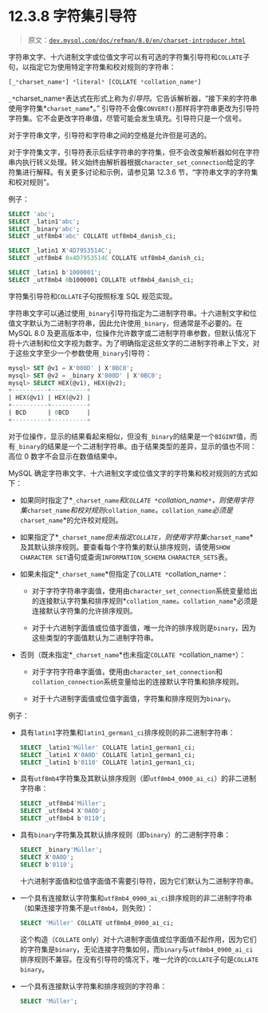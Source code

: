 # 12.3.8 字符集引导符

> 原文：[`dev.mysql.com/doc/refman/8.0/en/charset-introducer.html`](https://dev.mysql.com/doc/refman/8.0/en/charset-introducer.html)

字符串文字、十六进制文字或位值文字可以有可选的字符集引导符和`COLLATE`子句，以指定它为使用特定字符集和校对规则的字符串：

```sql
[_*charset_name*] *literal* [COLLATE *collation_name*]
```

`_*`charset_name`*`表达式在形式上称为*引导符*。它告诉解析器，“接下来的字符串使用字符集*`charset_name`*。” 引导符不会像`CONVERT()`那样将字符串更改为引导符字符集。它不会更改字符串值，尽管可能会发生填充。引导符只是一个信号。

对于字符串文字，引导符和字符串之间的空格是允许但是可选的。

对于字符集文字，引导符表示后续字符串的字符集，但不会改变解析器如何在字符串内执行转义处理。转义始终由解析器根据`character_set_connection`给定的字符集进行解释。有关更多讨论和示例，请参见第 12.3.6 节，“字符串文字的字符集和校对规则”。

例子：

```sql
SELECT 'abc';
SELECT _latin1'abc';
SELECT _binary'abc';
SELECT _utf8mb4'abc' COLLATE utf8mb4_danish_ci;

SELECT _latin1 X'4D7953514C';
SELECT _utf8mb4 0x4D7953514C COLLATE utf8mb4_danish_ci;

SELECT _latin1 b'1000001';
SELECT _utf8mb4 0b1000001 COLLATE utf8mb4_danish_ci;
```

字符集引导符和`COLLATE`子句按照标准 SQL 规范实现。

字符串文字可以通过使用`_binary`引导符指定为二进制字符串。十六进制文字和位值文字默认为二进制字符串，因此允许使用`_binary`，但通常是不必要的。在 MySQL 8.0 及更高版本中，位操作允许数字或二进制字符串参数，但默认情况下将十六进制和位文字视为数字。为了明确指定这些文字的二进制字符串上下文，对于这些文字至少一个参数使用`_binary`引导符：

```sql
mysql> SET @v1 = X'000D' | X'0BC0';
mysql> SET @v2 = _binary X'000D' | X'0BC0';
mysql> SELECT HEX(@v1), HEX(@v2);
+----------+----------+
| HEX(@v1) | HEX(@v2) |
+----------+----------+
| BCD      | 0BCD     |
+----------+----------+
```

对于位操作，显示的结果看起来相似，但没有`_binary`的结果是一个`BIGINT`值，而有`_binary`的结果是一个二进制字符串。由于结果类型的差异，显示的值也不同：高位 0 数字不会显示在数值结果中。

MySQL 确定字符串文字、十六进制文字或位值文字的字符集和校对规则的方式如下：

+   如果同时指定了*`_charset_name`*和`COLLATE *`collation_name`*`，则使用字符集*`charset_name`*和校对规则*`collation_name`*。*`collation_name`*必须是*`charset_name`*的允许校对规则。

+   如果指定了*`_charset_name`*但未指定`COLLATE`，则使用字符集*`charset_name`*及其默认排序规则。要查看每个字符集的默认排序规则，请使用`SHOW CHARACTER SET`语句或查询`INFORMATION_SCHEMA` `CHARACTER_SETS`表。

+   如果未指定*`_charset_name`*但指定了`COLLATE *`collation_name`*`：

    +   对于字符字符串字面值，使用由`character_set_connection`系统变量给出的连接默认字符集和排序规则*`collation_name`*。*`collation_name`*必须是连接默认字符集的允许排序规则。

    +   对于十六进制字面值或位值字面值，唯一允许的排序规则是`binary`，因为这些类型的字面值默认为二进制字符串。

+   否则（既未指定*`_charset_name`*也未指定`COLLATE *`collation_name`*`）：

    +   对于字符字符串字面值，使用由`character_set_connection`和`collation_connection`系统变量给出的连接默认字符集和排序规则。

    +   对于十六进制字面值或位值字面值，字符集和排序规则为`binary`。

例子：

+   具有`latin1`字符集和`latin1_german1_ci`排序规则的非二进制字符串：

    ```sql
    SELECT _latin1'Müller' COLLATE latin1_german1_ci;
    SELECT _latin1 X'0A0D' COLLATE latin1_german1_ci;
    SELECT _latin1 b'0110' COLLATE latin1_german1_ci;
    ```

+   具有`utf8mb4`字符集及其默认排序规则（即`utf8mb4_0900_ai_ci`）的非二进制字符串：

    ```sql
    SELECT _utf8mb4'Müller';
    SELECT _utf8mb4 X'0A0D';
    SELECT _utf8mb4 b'0110';
    ```

+   具有`binary`字符集及其默认排序规则（即`binary`）的二进制字符串：

    ```sql
    SELECT _binary'Müller';
    SELECT X'0A0D';
    SELECT b'0110';
    ```

    十六进制字面值和位值字面值不需要引导符，因为它们默认为二进制字符串。

+   一个具有连接默认字符集和`utf8mb4_0900_ai_ci`排序规则的非二进制字符串（如果连接字符集不是`utf8mb4`，则失败）：

    ```sql
    SELECT 'Müller' COLLATE utf8mb4_0900_ai_ci;
    ```

    这个构造（`COLLATE` only）对十六进制字面值或位字面值不起作用，因为它们的字符集是`binary`，无论连接字符集如何，而`binary`与`utf8mb4_0900_ai_ci`排序规则不兼容。在没有引导符的情况下，唯一允许的`COLLATE`子句是`COLLATE binary`。

+   一个具有连接默认字符集和排序规则的字符串：

    ```sql
    SELECT 'Müller';
    ```
